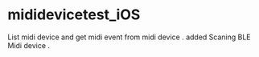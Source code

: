 # mididevicetest_iOS
List midi device and get midi event from midi device .
added Scaning BLE Midi device .
